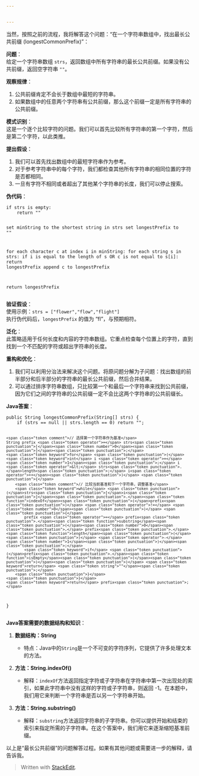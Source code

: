 ```yaml
---


---
```


<p>当然，按照之前的流程，我将解答这个问题：“在一个字符串数组中，找出最长公共前缀 (longestCommonPrefix)”：</p>
<p><strong>问题</strong>：<br>
给定一个字符串数组 <code>strs</code>，返回数组中所有字符串的最长公共前缀。如果没有公共前缀，返回空字符串 <code>""</code>。</p>
<p><strong>观察规律</strong>：</p>
<ol>
<li>公共前缀肯定不会长于数组中最短的字符串。</li>
<li>如果数组中的任意两个字符串有公共前缀，那么这个前缀一定是所有字符串的公共前缀。</li>
</ol>
<p><strong>模式识别</strong>：<br>
这是一个逐个比较字符的问题。我们可以首先比较所有字符串的第一个字符，然后是第二个字符，以此类推。</p>
<p><strong>提出假设</strong>：</p>
<ol>
<li>我们可以首先找出数组中的最短字符串作为参考。</li>
<li>对于参考字符串中的每个字符，我们都检查其他所有字符串的相同位置的字符是否都相同。</li>
<li>一旦有字符不相同或者超出了其他某个字符串的长度，我们可以停止搜索。</li>
</ol>
<p><strong>伪代码</strong>：</p>
<pre class=" language-plaintext"><code class="prism  language-plaintext">if strs is empty:
    return ""

set minString to the shortest string in strs
set longestPrefix to ""

for each character c at index i in minString:
    for each string s in strs:
        if i is equal to the length of s OR c is not equal to s[i]:
            return longestPrefix
    append c to longestPrefix

return longestPrefix
</code></pre>
<p><strong>验证假设</strong>：<br>
使用示例：<code>strs = ["flower","flow","flight"]</code><br>
执行伪代码后，<code>longestPrefix</code> 的值为 “fl”，与预期相符。</p>
<p><strong>泛化</strong>：<br>
此策略适用于任何长度和内容的字符串数组。它重点检查每个位置上的字符，直到找到一个不匹配的字符或超出字符串的长度。</p>
<p><strong>重构和优化</strong>：</p>
<ol>
<li>我们可以利用分治法来解决这个问题。将原问题分解为子问题：找出数组的前半部分和后半部分的字符串的最长公共前缀，然后合并结果。</li>
<li>可以通过排序字符串数组，只比较第一个和最后一个字符串来找到公共前缀，因为它们之间的字符串的公共前缀一定不会比这两个字符串的公共前缀长。</li>
</ol>
<p><strong>Java答案</strong>：</p>
<pre class=" language-java"><code class="prism  language-java"><span class="token keyword">public</span> String <span class="token function">longestCommonPrefix</span><span class="token punctuation">(</span>String<span class="token punctuation">[</span><span class="token punctuation">]</span> strs<span class="token punctuation">)</span> <span class="token punctuation">{</span>
    <span class="token keyword">if</span> <span class="token punctuation">(</span>strs <span class="token operator">==</span> null <span class="token operator">||</span> strs<span class="token punctuation">.</span>length <span class="token operator">==</span> <span class="token number">0</span><span class="token punctuation">)</span> <span class="token keyword">return</span> <span class="token string">""</span><span class="token punctuation">;</span>

    <span class="token comment">// 选择第一个字符串作为基准</span>
    String prefix <span class="token operator">=</span> strs<span class="token punctuation">[</span><span class="token number">0</span><span class="token punctuation">]</span><span class="token punctuation">;</span>
    <span class="token keyword">for</span> <span class="token punctuation">(</span><span class="token keyword">int</span> i <span class="token operator">=</span> <span class="token number">1</span><span class="token punctuation">;</span> i <span class="token operator">&lt;</span> strs<span class="token punctuation">.</span>length<span class="token punctuation">;</span> i<span class="token operator">++</span><span class="token punctuation">)</span> <span class="token punctuation">{</span>
        <span class="token comment">// 比较当前基准和下一个字符串，调整基准</span>
        <span class="token keyword">while</span> <span class="token punctuation">(</span>strs<span class="token punctuation">[</span>i<span class="token punctuation">]</span><span class="token punctuation">.</span><span class="token function">indexOf</span><span class="token punctuation">(</span>prefix<span class="token punctuation">)</span> <span class="token operator">!=</span> <span class="token number">0</span><span class="token punctuation">)</span> <span class="token punctuation">{</span>
            prefix <span class="token operator">=</span> prefix<span class="token punctuation">.</span><span class="token function">substring</span><span class="token punctuation">(</span><span class="token number">0</span><span class="token punctuation">,</span> prefix<span class="token punctuation">.</span><span class="token function">length</span><span class="token punctuation">(</span><span class="token punctuation">)</span> <span class="token operator">-</span> <span class="token number">1</span><span class="token punctuation">)</span><span class="token punctuation">;</span>
            <span class="token keyword">if</span> <span class="token punctuation">(</span>prefix<span class="token punctuation">.</span><span class="token function">isEmpty</span><span class="token punctuation">(</span><span class="token punctuation">)</span><span class="token punctuation">)</span> <span class="token keyword">return</span> <span class="token string">""</span><span class="token punctuation">;</span>
        <span class="token punctuation">}</span>
    <span class="token punctuation">}</span>
    <span class="token keyword">return</span> prefix<span class="token punctuation">;</span>
<span class="token punctuation">}</span>
</code></pre>
<p><strong>Java答案需要的数据结构和知识</strong>：</p>
<ol>
<li>
<p><strong>数据结构：String</strong></p>
<ul>
<li>特点：Java中的<code>String</code>是一个不可变的字符序列，它提供了许多处理文本的方法。</li>
</ul>
</li>
<li>
<p><strong>方法：String.indexOf()</strong></p>
<ul>
<li>解释：<code>indexOf</code>方法返回指定字符或子字符串在字符串中第一次出现处的索引，如果此字符串中没有这样的字符或子字符串，则返回 -1。在本题中，我们用它来判断一个字符串是否以另一个字符串开始。</li>
</ul>
</li>
<li>
<p><strong>方法：String.substring()</strong></p>
<ul>
<li>解释：<code>substring</code>方法返回字符串的子字符串。你可以提供开始和结束的索引来指定所需的子字符串。在这个答案中，我们用它来逐渐缩短基准前缀。</li>
</ul>
</li>
</ol>
<p>以上是“最长公共前缀”的问题解答过程。如果有其他问题或需要进一步的解释，请告诉我。</p>
<blockquote>
<p>Written with <a href="https://stackedit.io/">StackEdit</a>.</p>
</blockquote>

